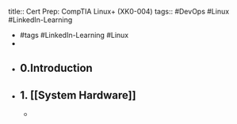 title:: Cert Prep: CompTIA Linux+ (XK0-004)
tags:: #DevOps #Linux #LinkedIn-Learning

- #tags #LinkedIn-Learning #Linux
-
- ## 0.Introduction
- ## 1. [[System Hardware]]
	-